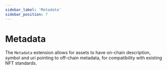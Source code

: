 ```yaml
---
sidebar_label: 'Metadata'
sidebar_position: 7
---
```


# Metadata

The `Metadata` extension allows for assets to have on-chain description, symbol and uri pointing to off-chain metadata, for compatibility with existing NFT standards.